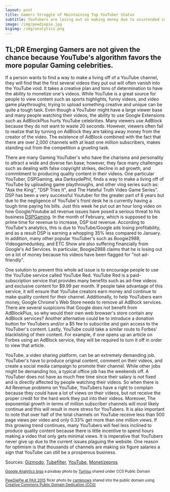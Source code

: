 ```yaml
---
layout: post
title: Gamers Struggle of Maintaining Top YouTuber Status
subtitle: YouTubers are losing out on making money due to unintended consequences of YouTube
image: /img/pewdiepie.jpg
bigimg: /img/analytics.png
---
```

## TL;DR Emerging Gamers are not given the chance because YouTube's algorithm favors the more popular Gaming celebrities.

If a person wants to find a way to make a living off of a YouTube channel, they will find that the first several videos they put out will often vanish into the YouTube void. It takes a creative plan and tons of determination to have the ability to monetize one's videos. While YouTube is a great source for people to view content such as sports highlights, funny videos, and video game playthroughs; trying to upload something creative and unique can be quite a tough task. Even though a YouTuber might have a large viewer base and many people watching their videos, the ability to use Google Extensions such as AdBlockPlus hurts YouTube celebrities. Many viewers use AdBlock because they do not want to waste 20 seconds. However, viewers often fail to realize that by turning on AdBlock they are taking away money from the creator of the video. The existence of AdBlock combined with the fact that there are over 2,000 channels with at least one million subscribers, makes standing out from the competition a grueling task.

There are many Gaming YouTuber's who have the charisma and personality to attract a wide and diverse fan base; however, they face many challenges such as dealing with false copyright strikes, decline in ad growth, and commitment to producing quality content in their videos. One particular YouTuber, DSPGaming, aka DarksydePhil, finds a way to make a living off of YouTube by uploading game playthroughs, and other vlog series such as: "Ask the King", "DSP Tries It", and The Hateful Truth Video Game Series". DSP has been a very successful Youtuber for the greater part of 8 years but due to the negligence of YouTube's front desk he is currently having a tough time paying his bills. Just this week he put out an hour long video on how Google/Youtube ad revenue issues have posed a serious threat to his business [DSPGaming](https://www.youtube.com/watch?v=D2I6WjbBxlM). In the month of February, which is supposed to be prime time for revenue to increase, DSP lost revenue. According to YouTube's analytics, this is due to YouTube/Google ads losing profitability, and as a result DSP is earning a whopping 35% less compared to January. In addition, many other popular YouTuber's such as Boogie2988, Videogamedunkey, and ETC Show are also suffering financially from Google's Ad Services. In particular, Boogie2988 claims that he is losing out on a lot of money because his videos have been flagged for "not ad-friendly".

One solution to prevent this whole ad issue is to encourage people to use the YouTube service called YouTube Red. YouTube Red is a paid-subscription service that provides many benefits such as ad-free videos and exclusive content for $9.99 per month. If people take advantage of this service, it will ensure that YouTube creators earn money and continue to make quality content for their channel. Additionally, to help YouTubers earn money, Google Chrome's Web Store needs to remove all AdBlock services. There are several suspicions that Google does not benefit from AdBlockPlus, so why would their own web browser's store contain any AdBlock services? Another alternative could be to introduce a donation button for YouTubers and/or a $5 fee to subscribe and gain access to the YouTuber's content. Lastly, YouTube could take a similar route to Forbes' blacklisting of their content. For example, if one opens up an article on Forbes using an AdBlock service, they will be required to turn it off in order to view that article.   

YouTube, a video sharing platform, can be an extremely demanding job. YouTuber's have to produce original content, comment on their videos, and create a social media campaign to promote their channel. While other jobs might be demanding too, a typical office job has the weekends off. A YouTuber does not have as much free time since their salary is not fixed and is directly affected by people watching their videos. So when there is Ad Revenue problems on YouTube, YouTubers have a right to complain because they could have a lot of views on their videos, but not receive the proper credit for the hard work they put into their videos. Moreover, The exponential growth in terms of million subscriber channels will most likely continue and this will result in more stress for YouTubers. It is also important to note that over half of the total channels on YouTube receive less than 500 page views per video and only 0.33% get more than one million views. If this growing trend continues, many YouTubers will feel less inclined to produce quality content because there is little incentive to spend hours making a video that only gets minimal views. It is imperative that YouTubers never give up due to the current issues plaguing the website. One reason for optimism is that thousands of channels are making six figure salaries a sign that YouTube can still be a prosperous business.



Sources: [Gizmodo](https://www.gizmodo.com.au/2016/09/youtube-stars-are-blowing-up-over-not-getting-paid/),
[Tubefilter](http://www.tubefilter.com/2016/04/04/youtube-millionaires-2000-channels/),
[YouTube](https://www.youtube.com/watch?v=D2I6WjbBxlM&feature=youtu.be&a),
[Monetizepros](https://monetizepros.com/video-monetization/why-you-probably-wont-get-rich-famous-on-youtube/)

<small> <a title="Google Analytics logo" href="https://pixabay.com/p-1925495/?no_redirect">Google Analytics logo</a> a pixabay photo by <a href="https://pixabay.com/en/users/Tumisu-148124/">Tumisu</a> shared under CC0 Public Domain </small>

<small> <a title="PewDiePie at PAX 2015" href="https://flickr.com/photos/camknows/20445592444">PewDiePie at PAX 2015</a> flickr photo by <a href="https://flickr.com/people/camknows">camknows</a> shared into the public domain using <a href="https://creativecommons.org/publicdomain/zero/1.0/">Creative Commons Public Domain Dedication (CC0)</a> </small>
